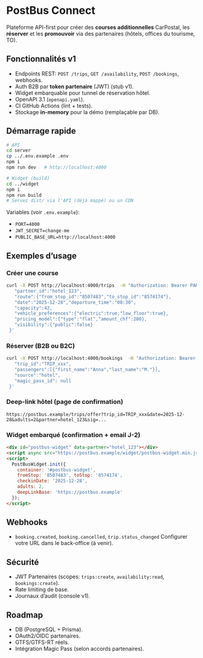 # PostBus Connect

Plateforme API-first pour créer des **courses additionnelles** CarPostal, les **réserver** et les **promouvoir** via des partenaires (hôtels, offices du tourisme, TO).

## Fonctionnalités v1
- Endpoints REST: `POST /trips`, `GET /availability`, `POST /bookings`, webhooks.
- Auth B2B par **token partenaire** (JWT) (stub v1).
- Widget embarquable pour tunnel de réservation hôtel.
- OpenAPI 3.1 (`openapi.yaml`).
- CI GitHub Actions (lint + tests).
- Stockage **in-memory** pour la démo (remplaçable par DB).

## Démarrage rapide

```bash
# API
cd server
cp ../.env.example .env
npm i
npm run dev   # http://localhost:4000

# Widget (build)
cd ../widget
npm i
npm run build
# Servez dist/ via l'API (déjà mappé) ou un CDN
```

Variables (voir `.env.example`):
- `PORT=4000`
- `JWT_SECRET=change-me`
- `PUBLIC_BASE_URL=http://localhost:4000`

## Exemples d’usage

### Créer une course
```bash
curl -X POST http://localhost:4000/trips  -H "Authorization: Bearer PARTNER_TOKEN"  -H "Content-Type: application/json"  -d '{
   "partner_id":"hotel_123",
   "route":{"from_stop_id":"8507483","to_stop_id":"8574174"},
   "date":"2025-12-28","departure_time":"08:30",
   "capacity":42,
   "vehicle_preferences":{"electric":true,"low_floor":true},
   "pricing_model":{"type":"flat","amount_chf":280},
   "visibility":{"public":false}
 }'
```

### Réserver (B2B ou B2C)
```bash
curl -X POST http://localhost:4000/bookings  -H "Authorization: Bearer PARTNER_TOKEN"  -H "Content-Type: application/json"  -d '{
   "trip_id":"TRIP_xxx",
   "passengers":[{"first_name":"Anna","last_name":"M."}],
   "source":"hotel",
   "magic_pass_id": null
 }'
```

### Deep-link hôtel (page de confirmation)
```
https://postbus.example/trips/offer?trip_id=TRIP_xxx&date=2025-12-28&adults=2&partner=hotel_123&sig=...
```

### Widget embarqué (confirmation + email J-2)
```html
<div id="postbus-widget" data-partner="hotel_123"></div>
<script async src="https://postbus.example/widget/postbus-widget.min.js"></script>
<script>
  PostBusWidget.init({
    container: '#postbus-widget',
    fromStop: '8507483', toStop: '8574174',
    checkinDate: '2025-12-28',
    adults: 2,
    deepLinkBase: 'https://postbus.example'
  });
</script>
```

## Webhooks
- `booking.created`, `booking.cancelled`, `trip.status_changed`
Configurer votre URL dans le back-office (à venir).

## Sécurité
- JWT Partenaires (scopes: `trips:create`, `availability:read`, `bookings:create`).
- Rate limiting de base.
- Journaux d’audit (console v1).

## Roadmap
- DB (PostgreSQL + Prisma).
- OAuth2/OIDC partenaires.
- GTFS/GTFS-RT réels.
- Intégration Magic Pass (selon accords partenaires).
